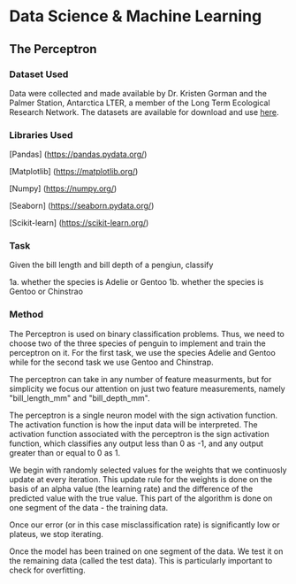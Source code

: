 # Data Science & Machine Learning
## The Perceptron

### Dataset Used
Data were collected and made available by Dr. Kristen Gorman and the Palmer Station, Antarctica LTER, a member of the Long Term Ecological Research Network. The datasets are available for download and use [here](https://www.kaggle.com/datasets/parulpandey/palmer-archipelago-antarctica-penguin-data). 

### Libraries Used
[Pandas] (https://pandas.pydata.org/) 

[Matplotlib] (https://matplotlib.org/) 

[Numpy] (https://numpy.org/) 

[Seaborn] (https://seaborn.pydata.org/) 

[Scikit-learn] (https://scikit-learn.org/) 

### Task

Given the bill length and bill depth of a pengiun, classify

1a. whether the species is Adelie or Gentoo 
1b. whether the species is Gentoo or Chinstrao

### Method

The Perceptron is used on binary classification problems. Thus, we need to choose two of the three species of penguin to implement and train the perceptron on it. For the first task, we use the species Adelie and Gentoo while for the second task we use Gentoo and Chinstrap.

The perceptron can take in any number of feature measurments, but for simplicity we focus our attention on just two feature measurements, namely "bill_length_mm" and "bill_depth_mm".

The perceptron is a single neuron model with the sign activation function. 
The activation function is how the input data will be interpreted. The activation function associated with the perceptron is the sign activation function, which classifies any output less than 0 as -1, and any output greater than or equal to 0 as 1.

We begin with randomly selected values for the weights that we continuosly update at every iteration. This update rule for the weights is done on the basis of an alpha value (the learning rate) and the difference of the predicted value with the true value. This part of the algorithm is done on one segment of the data - the training data.

Once our error (or in this case misclassification rate) is significantly low or plateus, we stop iterating.

Once the model has been trained on one segment of the data. We test it on the remaining data (called the test data). This is particularly important to check for overfitting.






